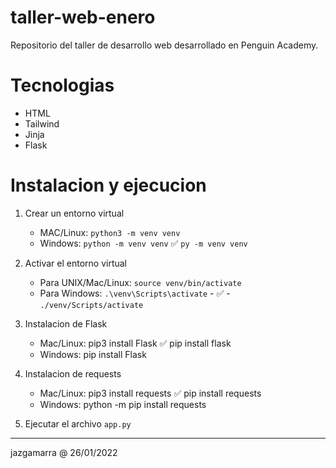 # taller-web-enero
Repositorio del taller de desarrollo web desarrollado en Penguin Academy. 

# Tecnologias 
- HTML 
- Tailwind 
- Jinja
- Flask 

# Instalacion y ejecucion
1. Crear un entorno virtual 
    - MAC/Linux: `python3 -m venv venv `
    - Windows: `python -m venv venv` ✅  `py -m venv venv`  

2. Activar el entorno virtual 
    - Para UNIX/Mac/Linux: `source venv/bin/activate`
    - Para Windows: `.\venv\Scripts\activate` - ✅  - `./venv/Scripts/activate` 
    
3. Instalacion de Flask
    - Mac/Linux: pip3 install Flask ✅ pip install flask
    - Windows: pip install Flask

4. Instalacion de requests
    - Mac/Linux: pip3 install requests ✅ pip install requests
    - Windows: python -m pip install requests
    
5. Ejecutar el archivo `app.py`

---
jazgamarra @ 26/01/2022
